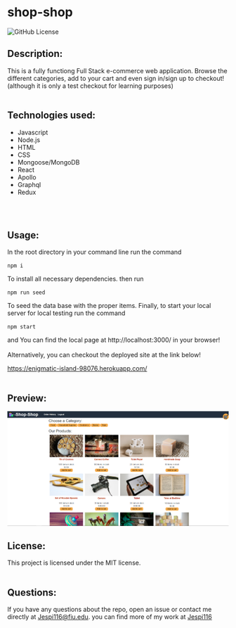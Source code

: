 # shop-shop

![GitHub License](https://img.shields.io/badge/license-MIT-blue.svg)


## Description:<br>
This is a fully functiong Full Stack e-commerce web application. Browse the different categories, add to your cart and even sign in/sign up to checkout! (although it is only a test checkout for learning purposes) <br><br>


## Technologies used:

* Javascript
* Node.js
* HTML
* CSS
* Mongoose/MongoDB
* React
* Apollo
* Graphql
* Redux

<br><br>

## Usage:

In the root directory in your command line run the command
```
npm i
```
To install all necessary dependencies. then run
```
npm run seed
```
 To seed the data base with the proper items. Finally, to start your local server for local testing run the command
 ```
 npm start
 ```
 and You can find the local page at http://localhost:3000/ in your browser!
 <br><br>
Alternatively, you can checkout the deployed site at the link below!

https://enigmatic-island-98076.herokuapp.com/
<br><br>

## Preview:

![](./Screenshot.png)

## License:

This project is licensed under the MIT license.
<br><br>

## Questions:

If you have any questions about the repo, open an issue or contact me directly at Jespi116@fiu.edu. you can find more of my work at [Jespi116](https://github.com/Jespi116)
